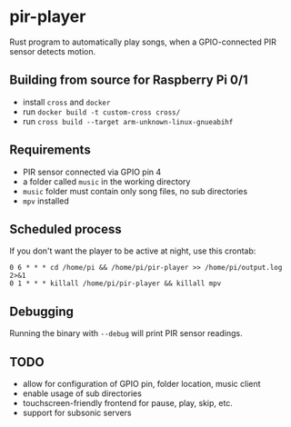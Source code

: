 # pir-player
Rust program to automatically play songs, when a GPIO-connected PIR sensor 
detects motion.

## Building from source for Raspberry Pi 0/1
- install `cross` and `docker`
- run `docker build -t custom-cross cross/`
- run `cross build --target arm-unknown-linux-gnueabihf`

## Requirements
- PIR sensor connected via GPIO pin 4
- a folder called `music` in the working directory
- `music` folder must contain only song files, no sub directories
- `mpv` installed

## Scheduled process
If you don't want the player to be active at night, use this crontab:
```
0 6 * * * cd /home/pi && /home/pi/pir-player >> /home/pi/output.log 2>&1
0 1 * * * killall /home/pi/pir-player && killall mpv
```

## Debugging
Running the binary with `--debug` will print PIR sensor readings.

## TODO
- allow for configuration of GPIO pin, folder location, music client
- enable usage of sub directories
- touchscreen-friendly frontend for pause, play, skip, etc.
- support for subsonic servers
